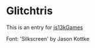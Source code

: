 # Glitchtris

This is an entry for [js13kGames](http://js13kgames.com/entries/glitchtris)

Font: 'Silkscreen' by Jason Kottke

